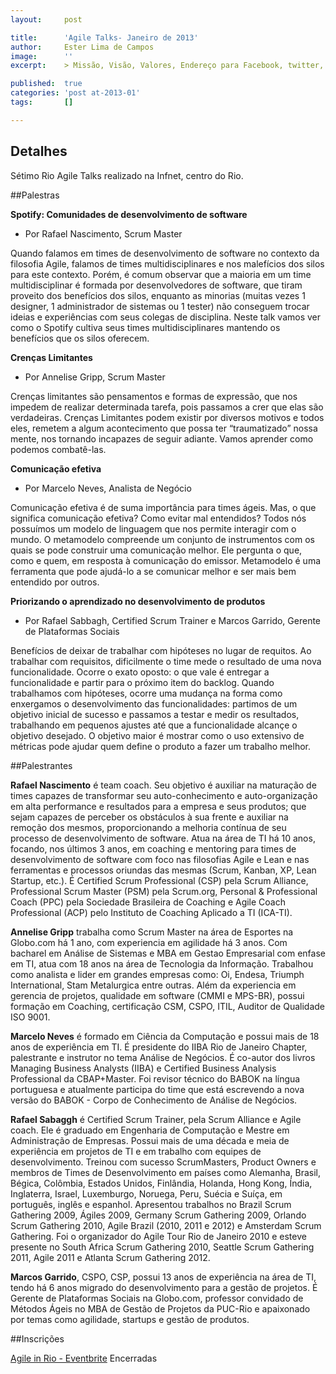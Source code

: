 ```yaml
---
layout:     post

title:      'Agile Talks- Janeiro de 2013'
author:     Ester Lima de Campos
image:      ''
excerpt:    > Missão, Visão, Valores, Endereço para Facebook, twitter, grupo no google, etc.

published:  true
categories: 'post at-2013-01'
tags:       []

---
```


## Detalhes

Sétimo Rio Agile Talks realizado na Infnet, centro do Rio.

##Palestras

**Spotify: Comunidades de desenvolvimento de software**
- Por Rafael Nascimento, Scrum Master

Quando falamos em times de desenvolvimento de software no contexto da filosofia Agile, falamos de times multidisciplinares e nos malefícios dos silos para este contexto. Porém, é comum observar que a maioria em um time multidisciplinar é formada por desenvolvedores de software, que tiram proveito dos benefícios dos silos, enquanto as minorias (muitas vezes 1 designer, 1 administrador de sistemas ou 1 tester) não conseguem trocar ideias e experiências com seus colegas de disciplina. Neste talk vamos ver como o Spotify cultiva seus times multidisciplinares mantendo os benefícios que os silos oferecem.

**Crenças Limitantes**
- Por Annelise Gripp, Scrum Master

Crenças limitantes são pensamentos e formas de expressão, que nos impedem de realizar determinada tarefa, pois passamos a crer que elas são verdadeiras. Crenças Limitantes podem existir por diversos motivos e todos eles, remetem a algum acontecimento que possa ter “traumatizado” nossa mente, nos tornando incapazes de seguir adiante.
Vamos aprender como podemos combatê-las.

**Comunicação efetiva**
- Por Marcelo Neves, Analista de Negócio

Comunicação efetiva é de suma importância para times ágeis. Mas, o que significa comunicação efetiva? Como evitar mal entendidos? Todos nós possuímos um modelo de linguagem que nos permite interagir com o mundo. O metamodelo compreende um conjunto de instrumentos com os quais se pode construir uma comunicação melhor. Ele pergunta o que, como e quem, em resposta à comunicação do emissor. Metamodelo é uma ferramenta que pode ajudá-lo a se comunicar melhor e ser mais bem entendido por outros.

**Priorizando o aprendizado no desenvolvimento de produtos**
- Por Rafael Sabbagh, Certified Scrum Trainer e Marcos Garrido, Gerente de Plataformas Sociais

Benefícios de deixar de trabalhar com hipóteses no lugar de requitos. Ao trabalhar com requisitos, dificilmente o time mede o resultado de uma nova funcionalidade. Ocorre o exato oposto: o que vale é entregar a funcionalidade e partir para o próximo item do backlog. Quando trabalhamos com hipóteses, ocorre uma mudança na forma como enxergamos o desenvolvimento das funcionalidades: partimos de um objetivo inicial de sucesso e passamos a testar e medir os resultados, trabalhando em pequenos ajustes até que a funcionalidade alcançe o objetivo desejado. O objetivo maior é mostrar como o uso extensivo de métricas pode ajudar quem define o produto a fazer um trabalho melhor.

##Palestrantes

**Rafael Nascimento** é team coach. Seu objetivo é auxiliar na maturação de times capazes de transformar seu auto-conhecimento e auto-organização em alta performance e resultados para a empresa e seus produtos; que sejam capazes de perceber os obstáculos à sua frente e auxiliar na remoção dos mesmos, proporcionando a melhoria contínua de seu processo de desenvolvimento de software. Atua na área de TI há 10 anos, focando, nos últimos 3 anos, em coaching e mentoring para times de desenvolvimento de software com foco nas filosofias Agile e Lean e nas ferramentas e processos oriundas das mesmas (Scrum, Kanban, XP, Lean Startup, etc.). É Certified Scrum Professional (CSP) pela Scrum Alliance, Professional Scrum Master (PSM) pela Scrum.org, Personal & Professional Coach (PPC) pela Sociedade Brasileira de Coaching e Agile Coach Professional (ACP) pelo Instituto de Coaching Aplicado a TI (ICA-TI).

**Annelise Gripp** trabalha como Scrum Master na área de Esportes na Globo.com há 1 ano, com experiencia em agilidade há 3 anos. Com bacharel em Análise de Sistemas e MBA em Gestao Empresarial com enfase em TI, atua com 18 anos na área de Tecnologia da Informação. Trabalhou como analista e lider em grandes empresas como: Oi, Endesa, Triumph International, Stam Metalurgica entre outras. Além da experiencia em gerencia de projetos, qualidade em software (CMMI e MPS-BR), possui formação em Coaching, certificação CSM, CSPO, ITIL, Auditor de Qualidade ISO 9001.

**Marcelo Neves** é formado em Ciência da Computação e possui mais de 18 anos de experiência em TI. É presidente do IIBA Rio de Janeiro Chapter, palestrante e instrutor no tema Análise de Negócios. É co-autor dos livros Managing Business Analysts (IIBA) e Certified Business Analysis Professional da CBAP+Master. Foi revisor técnico do BABOK na língua portuguesa e atualmente participa do time que está escrevendo a nova versão do BABOK - Corpo de Conhecimento de Análise de Negócios.

**Rafael Sabaggh** é Certified Scrum Trainer, pela Scrum Alliance e Agile coach. Ele é graduado em Engenharia de Computação e Mestre em Administração de Empresas. Possui mais de uma década e meia de experiência em projetos de TI e em trabalho com equipes de desenvolvimento.
Treinou com sucesso ScrumMasters, Product Owners e membros de Times de Desenvolvimento em países como Alemanha, Brasil, Bégica, Colômbia, Estados Unidos, Finlândia, Holanda, Hong Kong, Índia, Inglaterra, Israel, Luxemburgo, Noruega, Peru, Suécia e Suíça, em português, inglês e espanhol.
Apresentou trabalhos no Brazil Scrum Gathering 2009, Ágiles 2009, Germany Scrum Gathering 2009, Orlando Scrum Gathering 2010, Agile Brazil (2010, 2011 e 2012) e Amsterdam Scrum Gathering. Foi o organizador do Agile Tour Rio de Janeiro 2010 e esteve presente no South Africa Scrum Gathering 2010, Seattle Scrum Gathering 2011, Agile 2011 e Atlanta Scrum Gathering 2012.

**Marcos Garrido**, CSPO, CSP, possui 13 anos de experiência na área de TI, tendo há 6 anos migrado do desenvolvimento para a gestão de projetos. É Gerente de Plataformas Sociais na Globo.com, professor convidado de Métodos Ágeis no MBA de Gestão de Projetos da PUC-Rio e apaixonado por temas como agilidade, startups e gestão de produtos.

##Inscrições

<a href="http://www.eventbrite.com/event/5139566582/eorg">Agile in Rio - Eventbrite</a> Encerradas


